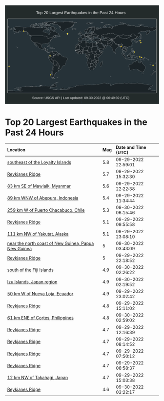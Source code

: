 ![Map](./map.png)

# Top 20 Largest Earthquakes in the Past 24 Hours

| Location | Mag | Date and Time (UTC) |
|:---|:---|:---|
| [southeast of the Loyalty Islands](https://earthquake.usgs.gov/earthquakes/eventpage/us6000ipga) | 5.8 | 09-29-2022 22:59:01 |
| [Reykjanes Ridge](https://earthquake.usgs.gov/earthquakes/eventpage/us6000ipdh) | 5.7 | 09-29-2022 15:32:30 |
| [83 km SE of Mawlaik, Myanmar](https://earthquake.usgs.gov/earthquakes/eventpage/us6000ipft) | 5.6 | 09-29-2022 22:22:38 |
| [89 km WNW of Abepura, Indonesia](https://earthquake.usgs.gov/earthquakes/eventpage/us6000ipap) | 5.4 | 09-29-2022 11:34:44 |
| [259 km W of Puerto Chacabuco, Chile](https://earthquake.usgs.gov/earthquakes/eventpage/us6000ipjd) | 5.3 | 09-30-2022 06:15:46 |
| [Reykjanes Ridge](https://earthquake.usgs.gov/earthquakes/eventpage/us6000ipaf) | 5.1 | 09-29-2022 09:55:58 |
| [111 km NW of Yakutat, Alaska](https://earthquake.usgs.gov/earthquakes/eventpage/ak022ci7x3po) | 5.1 | 09-29-2022 23:08:10 |
| [near the north coast of New Guinea, Papua New Guinea](https://earthquake.usgs.gov/earthquakes/eventpage/us6000ipic) | 5 | 09-30-2022 03:43:09 |
| [Reykjanes Ridge](https://earthquake.usgs.gov/earthquakes/eventpage/us6000ipg7) | 5 | 09-29-2022 22:18:52 |
| [south of the Fiji Islands](https://earthquake.usgs.gov/earthquakes/eventpage/us6000iphy) | 4.9 | 09-30-2022 02:26:22 |
| [Izu Islands, Japan region](https://earthquake.usgs.gov/earthquakes/eventpage/us6000iphu) | 4.9 | 09-30-2022 02:19:52 |
| [50 km W of Nueva Loja, Ecuador](https://earthquake.usgs.gov/earthquakes/eventpage/us6000ipgb) | 4.9 | 09-29-2022 23:02:42 |
| [Reykjanes Ridge](https://earthquake.usgs.gov/earthquakes/eventpage/us6000ipdd) | 4.8 | 09-29-2022 15:11:02 |
| [61 km ENE of Cortes, Philippines](https://earthquake.usgs.gov/earthquakes/eventpage/us6000ipi6) | 4.8 | 09-30-2022 02:59:02 |
| [Reykjanes Ridge](https://earthquake.usgs.gov/earthquakes/eventpage/us6000ipbs) | 4.7 | 09-29-2022 12:16:39 |
| [Reykjanes Ridge](https://earthquake.usgs.gov/earthquakes/eventpage/us6000ip9u) | 4.7 | 09-29-2022 08:14:52 |
| [Reykjanes Ridge](https://earthquake.usgs.gov/earthquakes/eventpage/us6000ip9g) | 4.7 | 09-29-2022 07:50:12 |
| [Reykjanes Ridge](https://earthquake.usgs.gov/earthquakes/eventpage/us6000ip93) | 4.7 | 09-29-2022 06:58:37 |
| [12 km NW of Takahagi, Japan](https://earthquake.usgs.gov/earthquakes/eventpage/us6000ipci) | 4.7 | 09-29-2022 15:03:38 |
| [Reykjanes Ridge](https://earthquake.usgs.gov/earthquakes/eventpage/us6000ipi7) | 4.6 | 09-30-2022 03:22:17 |
